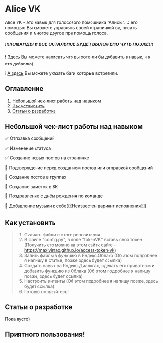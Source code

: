 # Alice VK

Alice VK - это навык для голосового помощника "Алисы". С его помощью Вы сможете управлять своей страничкой вк, писать сообщения и многое другое при помощь голоса.

##### !!!КОМАНДЫ И ВСЕ ОСТАЛЬНОЕ БУДЕТ ВЫЛОЖЕНО ЧУТЬ ПОЗЖЕ!!!

❗ [Здесь](https://forms.gle/PQL9Mbx97hZefCcA7) Вы можете написать что вы хоте-ли бы добавить в навык, и я это добавлю)

❕ [А здесь](https://forms.gle/JebBjqvuNMXG83Cp7) Вы можете указать баги которые встретили.
## Оглавление

1. [Небольшой чек-лист работы над навыком](https://github.com/maxivimax/alice-vk#Небольшой-чек-лист-работы-над-навыком)
2. [Как установить](https://github.com/maxivimax/alice-vk#Как-установить)
3. [Статьи о разработке](https://github.com/maxivimax/alice-vk#Статьи-о-разработке)

## Небольшой чек-лист работы над навыком

✅ Отправка сообщений

✅ Изменение статуса

✅ Создание новых постов на страничке

🔲 Подтверждение перед созданием постов или отправкой сообщений

🔲 Создание постов в группах

🔲 Создание заметок в ВК

🔲 Поздравление с днём рождения по команде

🔲 Добавление музыки к себе(🕝Неизвестен вариант исполнения🕤)

## Как установить
> 1. Скачать файлы с этого репозитория
> 2. В файле "config.py", в поле "tokenVK" вставь свой токен (Получить его можно на этом сайтк сайте - https://maxivimax.github.io/access-token-vk)
> 3. Залить файлы в функцию в Яндекс.Облако (Об этом подробнее я напишу в статье, позже здесь будет ссылка)
> 4. Создать навык на Яндекс.Диалогах, сделать его приватным и добавить функцию из Облака (Об этом подробнее я напишу позже, здесь будет ссылка)
> 5. Настроить интенты (Об этом подробнее я напишу позже, здесь будет ссылка)
> 6. Готово) пользуйтесь!

## Статьи о разработке
Пока пусто)

## Приятного пользования!
